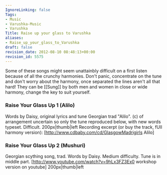 ```yaml
---
IgnoreLinking: false
Tags:
- Music
- Varushka-Music
- Varushka
Title: Raise up your glass to Varushka
aliases:
- Raise_up_your_glass_to_Varushka
draft: false
revision_date: 2012-08-10 08:48:13+00:00
revision_id: 5575
---
```


Some of these songs might seem unattainbly difficult on a first listen because of all the crunchy harmonies. Don't panic, concentrate on the tune and don't worry about the harmony, once separated the lines aren't all that hard! They can be [[Sung]] by both men and women in close or wide harmony, change the key to suit yourself.
### Raise Your Glass Up 1 (Alilo)
Words by Daisy, original lyrics and tune Georgian trad "Alilo". (c) of arrangement uncertain so only the tune reproduced below, with new words typeset. Difficult.
200px|thumb|left
Recording excerpt (or buy the track, fUll harmony version): [http://www.cdbaby.com/cd/GlasgowMadrigirls Alilo] 
### Raise Your Glass Up 2 (Mushuri)
Georgian scything song, trad. Words by Daisy. Medium difficulty. Tune is in middle part.
[http://www.youtube.com/watch?v=9hLx3FZ3Ex0 workshop version on youtube]
200px|thumb|left